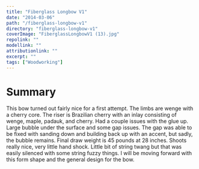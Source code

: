 ```yaml
---
title: "Fiberglass Longbow V1"
date: "2014-03-06"
path: "/fiberglass-longbow-v1"
directory: "fiberglass-longbow-v1"
coverImage: "FiberglassLongbowV1 (13).jpg"
repolink: ""
modellink: ""
attributionlink: ""
excerpt: ""
tags: ["Woodworking"]
---
```


# Summary

This bow turned out fairly nice for a first attempt. The limbs are wenge with a cherry core. The riser is Brazilian cherry with an inlay consisting of wenge, maple, padauk, and cherry. Had a couple issues with the glue up. Large bubble under the surface and some gap issues. The gap was able to be fixed with sanding down and building back up with an accent, but sadly, the bubble remains. Final draw weight is 45 pounds at 28 inches. Shoots really nice, very little hand shock. Little bit of string twang but that was easily silenced with some string fuzzy things. I will be moving forward with this form shape and the general design for the bow.
